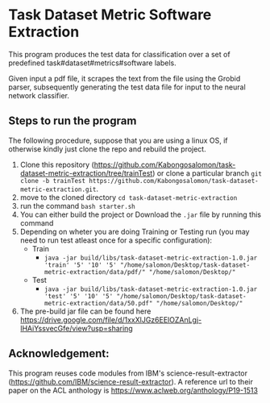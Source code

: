 # Task Dataset Metric Software Extraction

This program produces the test data for classification over a set of predefined task#dataset#metrics#software labels.

Given input a pdf file, it scrapes the text from the file using the Grobid parser, subsequently generating the test data file for input to the neural network classifier.

## Steps to run the program
 
The following procedure, suppose that you are using a linux OS, if otherwise kindly just clone the repo and rebuild the project. 

1. Clone this repository (https://github.com/Kabongosalomon/task-dataset-metric-extraction/tree/trainTest) or clone a particular branch `git clone -b trainTest https://github.com/Kabongosalomon/task-dataset-metric-extraction.git`.
2. move to the cloned directory `cd task-dataset-metric-extraction`
3. run the command `bash starter.sh`
4. You can either build the project or Download the `.jar` file by running this command   
5. Depending on wheter you are doing Training or Testing run (you may need to run test atleast once for a specific configuration): 
    - Train 
        - `java -jar build/libs/task-dataset-metric-extraction-1.0.jar 'train' '5' '10' '5' "/home/salomon/Desktop/task-dataset-metric-extraction/data/pdf/" "/home/salomon/Desktop/"`
    - Test
        - `java -jar build/libs/task-dataset-metric-extraction-1.0.jar 'test' '5' '10' '5' "/home/salomon/Desktop/task-dataset-metric-extraction/data/50.pdf" "/home/salomon/Desktop/"`
6. The pre-build jar file can be found here https://drive.google.com/file/d/1xxXlJGz6EElOZAnLgj-lHAiYssvecGfe/view?usp=sharing


<!-- ## Run experiments based on textual entailment system
We release the training/testing datasets for all experiments described in the paper. You can find them under the data/exp directory. The results reported in the paper are based on the datasets under the [data/exp/few-shot-setup/NLP-TDMS/paperVersion](data/exp/few-shot-setup/NLP-TDMS/paperVersion) directory. We later further clean the datasets (e.g., remove five pdf files from the testing datasets which appear in the training datasets with a different name) and the clean version is under the [data/exp/few-shot-setup/NLP-TDMS](data/exp/few-shot-setup/NLP-TDMS) folder. Below we illustrate how to run experiments on the NLP-TDSM dataset in the few-shot setup to extract TDM pairs. 

1) Fork and clone this repository.
2) Download or clone [BERT](https://github.com/google-research/bert).
3) Run this command `pip install -r requirements.txt` from `./bert_tdms/` folder. 
4) Copy [run_classifier_sci.py](./bert_tdms/run_classifier_sci.py) into the BERT directory.
5) Download BERT embeddings.  We use the [base uncased models](https://storage.googleapis.com/bert_models/2018_10_18/uncased_L-12_H-768_A-12.zip).

    - cd bert/
    - wget https://storage.googleapis.com/bert_models/2018_10_18/uncased_L-12_H-768_A-12.zip
    - unzip -r uncased_L-12_H-768_A-12.zi
    - cd ..
    - cp bert_tdms/run_classifier_sci.py bert/

6) If we use `BERT_DIR` to point to the directory with the embeddings and `DATA_DIR` to point to the [directory with our train and test data](./data/exp/few-shot-setup/NLP-TDMS/), we can run the textual entailment system with  [run_classifier_sci.py](./bert_tdms/run_classifier_sci.py). For example:

```
> DATA_DIR=../data/exp/few-shot-setup/NLP-TDMS/
> BERT_DIR=./uncased_L-12_H-768_A-12
> python run_classifier_sci.py --do_train=true --do_eval=false --do_predict=true --data_dir=${DATA_DIR} --task_name=sci --vocab_file=${BERT_DIR}/vocab.txt --bert_config_file=${BERT_DIR}/bert_config.json --init_checkpoint=${BERT_DIR}/bert_model.ckpt --output_dir=bert_tdms --max_seq_length=512 --train_batch_size=6 --predict_batch_size=6

> # To run on TPU
> python run_sci_classifier.py --use_tpu=True --tpu=grpc://10.61.49.210:8470 --do_train=True --do_eval=False --do_predict=False --task_name=sci --data_dir=/content/gdrive/My\ Drive/paperswithcodedatawith600unk/twofold/fold2 --output_dir=$OUTPUT_DIR --model_dir=$OUTPUT_DIR --uncased=False --model_config_path=../xlnet_large_cased/xlnet_config.json --spiece_model_file=../xlnet_large_cased/spiece.model --init_checkpoint=$BUCKET_NAME/xlnet_large_cased/xlnet_model.ckpt --max_seq_length=512 --train_batch_size=16 --num_hosts=1 --num_core_per_host=8 --learning_rate=1e-5 --train_steps=50000 --warmup_steps=500 --save_steps=500 --iterations=1000
```
5) [TEModelEvalOnNLPTDMS](nlpLeaderboard/src/main/java/com/ibm/sre/tdmsie/TEModelEvalOnNLPTDMS.java) provides methods to evaluate TDMS tuples extraction.
6) [GenerateTestDataOnPDFPapers](nlpLeaderboard/src/main/java/com/ibm/sre/tdmsie/GenerateTestDataOnPDFPapers.java) provides methods to generate testing dataset for any PDF papers.
 -->

## Acknowledgement: 
This program reuses code modules from IBM's science-result-extractor (https://github.com/IBM/science-result-extractor). A reference url to their paper on the ACL anthology is https://www.aclweb.org/anthology/P19-1513
